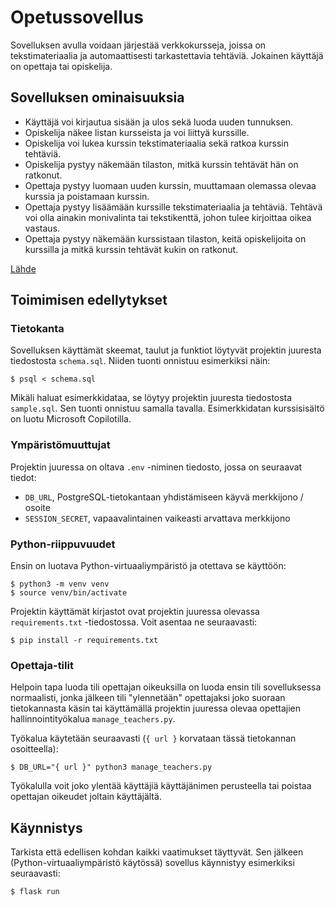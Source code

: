 # Opetussovellus
Sovelluksen avulla voidaan järjestää verkkokursseja, joissa on tekstimateriaalia ja automaattisesti tarkastettavia tehtäviä. Jokainen käyttäjä on opettaja tai opiskelija.

## Sovelluksen ominaisuuksia

- Käyttäjä voi kirjautua sisään ja ulos sekä luoda uuden tunnuksen.
- Opiskelija näkee listan kursseista ja voi liittyä kurssille.
- Opiskelija voi lukea kurssin tekstimateriaalia sekä ratkoa kurssin tehtäviä.
- Opiskelija pystyy näkemään tilaston, mitkä kurssin tehtävät hän on ratkonut.
- Opettaja pystyy luomaan uuden kurssin, muuttamaan olemassa olevaa kurssia ja poistamaan kurssin.
- Opettaja pystyy lisäämään kurssille tekstimateriaalia ja tehtäviä. Tehtävä voi olla ainakin monivalinta tai tekstikenttä, johon tulee kirjoittaa oikea vastaus.
- Opettaja pystyy näkemään kurssistaan tilaston, keitä opiskelijoita on kurssilla ja mitkä kurssin tehtävät kukin on ratkonut.

[Lähde](https://hy-tsoha.github.io/materiaali/aiheen_valinta/#opetussovellus)

## Toimimisen edellytykset

### Tietokanta
Sovelluksen käyttämät skeemat, taulut ja funktiot löytyvät projektin juuresta tiedostosta `schema.sql`. Niiden tuonti onnistuu esimerkiksi näin:

```
$ psql < schema.sql
```

Mikäli haluat esimerkkidataa, se löytyy projektin juuresta tiedostosta `sample.sql`. Sen tuonti onnistuu samalla tavalla. Esimerkkidatan kurssisisältö on luotu Microsoft Copilotilla.

### Ympäristömuuttujat

Projektin juuressa on oltava `.env` -niminen tiedosto, jossa on seuraavat tiedot:
- `DB_URL`, PostgreSQL-tietokantaan yhdistämiseen käyvä merkkijono / osoite
- `SESSION_SECRET`, vapaavalintainen vaikeasti arvattava merkkijono

### Python-riippuvuudet

Ensin on luotava Python-virtuaaliympäristö ja otettava se käyttöön:

```
$ python3 -m venv venv
$ source venv/bin/activate
```

Projektin käyttämät kirjastot ovat projektin juuressa olevassa `requirements.txt` -tiedostossa. Voit asentaa ne seuraavasti:

```
$ pip install -r requirements.txt
```

### Opettaja-tilit

Helpoin tapa luoda tili opettajan oikeuksilla on luoda ensin tili sovelluksessa normaalisti, jonka jälkeen tili "ylennetään" opettajaksi joko suoraan tietokannasta käsin tai käyttämällä projektin juuressa olevaa opettajien hallinnointityökalua `manage_teachers.py`.

Työkalua käytetään seuraavasti (`{ url }` korvataan tässä tietokannan osoitteella):
```
$ DB_URL="{ url }" python3 manage_teachers.py
```

Työkalulla voit joko ylentää käyttäjiä käyttäjänimen perusteella tai poistaa opettajan oikeudet joltain käyttäjältä.

## Käynnistys

Tarkista että edellisen kohdan kaikki vaatimukset täyttyvät. Sen jälkeen (Python-virtuaaliympäristö käytössä) sovellus käynnistyy esimerkiksi seuraavasti:

```
$ flask run
```
